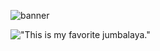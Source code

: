 <!--Test Post-->
<!--Please Ignore-->

![banner](brucebanner.jpg)

!["This is my favorite jumbalaya."](jumbalaya.jpg)


